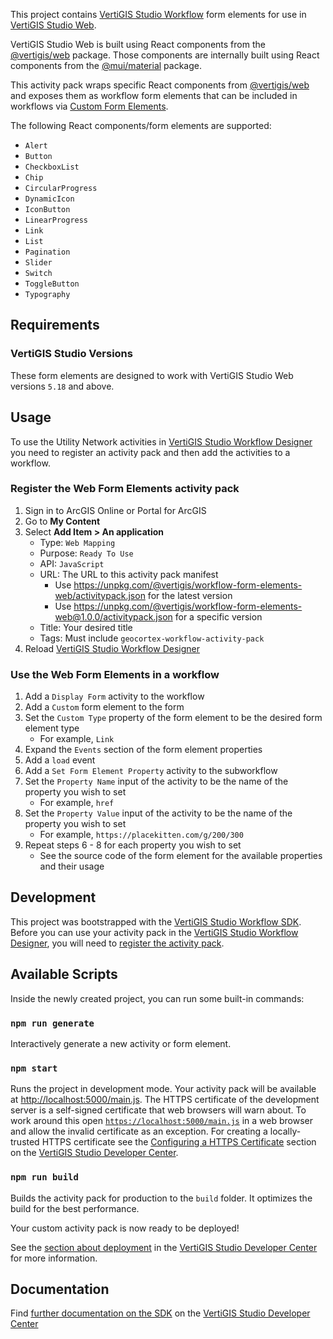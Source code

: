 This project contains [VertiGIS Studio Workflow](https://vertigisstudio.com/products/vertigis-studio-workflow/) form elements for use in [VertiGIS Studio Web](https://vertigisstudio.com/products/vertigis-studio-web/).

VertiGIS Studio Web is built using React components from the [@vertigis/web](https://www.npmjs.com/package/@vertigis/web) package. Those components are internally built using React components from the [@mui/material](https://www.npmjs.com/package/@mui/material) package.

This activity pack wraps specific React components from [@vertigis/web](https://www.npmjs.com/package/@vertigis/web) and exposes them as workflow form elements that can be included in workflows via [Custom Form Elements](https://docs.vertigisstudio.com/workflow/latest/help/Default.htm#wf5/help/form-elements/custom.htm#Custom_Form_Elements?TocPath=Forms%257CForm%2520Element%2520Reference%257CCustom%2520Form%2520Elements%257C_____0).

The following React components/form elements are supported:
- `Alert`
- `Button`
- `CheckboxList`
- `Chip`
- `CircularProgress`
- `DynamicIcon`
- `IconButton`
- `LinearProgress`
- `Link`
- `List`
- `Pagination`
- `Slider`
- `Switch`
- `ToggleButton`
- `Typography`

## Requirements

### VertiGIS Studio Versions

These form elements are designed to work with VertiGIS Studio Web versions `5.18` and above.

## Usage
To use the Utility Network activities in [VertiGIS Studio Workflow Designer](https://apps.vertigisstudio.com/workflow/designer/) you need to register an activity pack and then add the activities to a workflow.

### Register the Web Form Elements activity pack

1. Sign in to ArcGIS Online or Portal for ArcGIS
1. Go to **My Content**
1. Select **Add Item > An application**
    - Type: `Web Mapping`
    - Purpose: `Ready To Use`
    - API: `JavaScript`
    - URL: The URL to this activity pack manifest
        - Use https://unpkg.com/@vertigis/workflow-form-elements-web/activitypack.json for the latest version
        - Use https://unpkg.com/@vertigis/workflow-form-elements-web@1.0.0/activitypack.json for a specific version
    - Title: Your desired title
    - Tags: Must include `geocortex-workflow-activity-pack`
1. Reload [VertiGIS Studio Workflow Designer](https://apps.vertigisstudio.com/workflow/designer/)

### Use the Web Form Elements in a workflow

1. Add a `Display Form` activity to the workflow
1. Add a `Custom` form element to the form
1. Set the `Custom Type` property of the form element to be the desired form element type
   - For example, `Link`
1. Expand the `Events` section of the form element properties
1. Add a `load` event
1. Add a `Set Form Element Property` activity to the subworkflow
1. Set the `Property Name` input of the activity to be the name of the property you wish to set
   - For example, `href`
1. Set the `Property Value` input of the activity to be the name of the property you wish to set
   - For example, `https://placekitten.com/g/200/300`
1. Repeat steps 6 - 8 for each property you wish to set
   - See the source code of the form element for the available properties and their usage

## Development

This project was bootstrapped with the [VertiGIS Studio Workflow SDK](https://github.com/geocortex/vertigis-workflow-sdk). Before you can use your activity pack in the [VertiGIS Studio Workflow Designer](https://apps.vertigisstudio.com/workflow/designer/), you will need to [register the activity pack](https://developers.vertigisstudio.com/docs/workflow/sdk-web-overview#register-the-activity-pack).

## Available Scripts

Inside the newly created project, you can run some built-in commands:

### `npm run generate`

Interactively generate a new activity or form element.

### `npm start`

Runs the project in development mode. Your activity pack will be available at [http://localhost:5000/main.js](http://localhost:5000/main.js). The HTTPS certificate of the development server is a self-signed certificate that web browsers will warn about. To work around this open [`https://localhost:5000/main.js`](https://localhost:5000/main.js) in a web browser and allow the invalid certificate as an exception. For creating a locally-trusted HTTPS certificate see the [Configuring a HTTPS Certificate](https://developers.vertigisstudio.com/docs/workflow/sdk-web-overview/#configuring-a-https-certificate) section on the [VertiGIS Studio Developer Center](https://developers.vertigisstudio.com/docs/workflow/overview/).

### `npm run build`

Builds the activity pack for production to the `build` folder. It optimizes the build for the best performance.

Your custom activity pack is now ready to be deployed!

See the [section about deployment](https://developers.vertigisstudio.com/docs/workflow/sdk-web-overview/#deployment) in the [VertiGIS Studio Developer Center](https://developers.vertigisstudio.com/docs/workflow/overview/) for more information.

## Documentation

Find [further documentation on the SDK](https://developers.vertigisstudio.com/docs/workflow/sdk-web-overview/) on the [VertiGIS Studio Developer Center](https://developers.vertigisstudio.com/docs/workflow/overview/)
